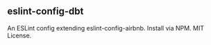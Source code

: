 ## eslint-config-dbt

An ESLint config extending eslint-config-airbnb. Install via NPM. MIT License.
